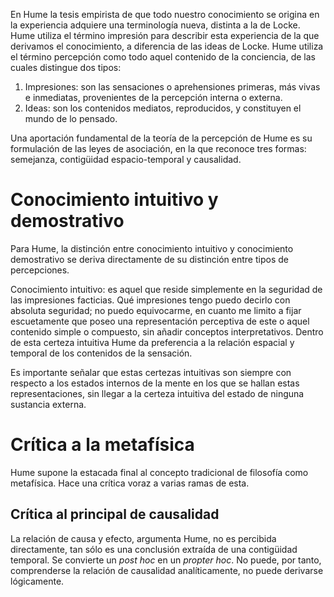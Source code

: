 
En Hume la tesis empirista de que todo nuestro conocimiento se origina en la experiencia adquiere una terminología nueva, distinta a la de Locke. Hume utiliza el término impresión para describir esta experiencia de la que derivamos el conocimiento, a diferencia de las ideas de Locke. Hume utiliza el término percepción como todo aquel contenido de la conciencia, de las cuales distingue dos tipos:
1. Impresiones: son las sensaciones o aprehensiones primeras, más vivas e inmediatas, provenientes de la percepción interna o externa.
2. Ideas: son los contenidos mediatos, reproducidos, y constituyen el mundo de lo pensado.

Una aportación fundamental de la teoría de la percepción de Hume es su formulación de las leyes de asociación, en la que reconoce tres formas: semejanza, contigüidad espacio-temporal y causalidad.

# Conocimiento intuitivo y demostrativo

Para Hume, la distinción entre conocimiento intuitivo y conocimiento demostrativo se deriva directamente de su distinción entre tipos de percepciones.

Conocimiento intuitivo: es aquel que reside simplemente en la seguridad de las impresiones facticias. Qué impresiones tengo puedo decirlo con absoluta seguridad; no puedo equivocarme, en cuanto me limito a fijar escuetamente que poseo una representación perceptiva de este o aquel contenido simple o compuesto, sin añadir conceptos interpretativos. Dentro de esta certeza intuitiva Hume da preferencia a la relación espacial y temporal de los contenidos de la sensación.

Es importante señalar que estas certezas intuitivas son siempre con respecto a los estados internos de la mente en los que se hallan estas representaciones, sin llegar a la certeza intuitiva del estado de ninguna sustancia externa.


# Crítica a la metafísica

Hume supone la estacada final al concepto tradicional de filosofía como metafísica. Hace una crítica voraz a varias ramas de esta.

## Crítica al principal de causalidad

La relación de causa y efecto, argumenta Hume, no es percibida directamente, tan sólo es una conclusión extraída de una contigüidad temporal. Se convierte un *post hoc* en un *propter hoc*. No puede, por tanto, comprenderse la relación de causalidad analíticamente, no puede derivarse lógicamente.